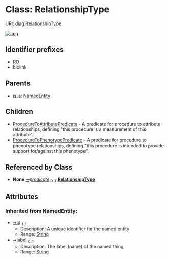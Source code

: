 
# Class: RelationshipType




URI: [diag:RelationshipType](http://w3id.org/ontogpt/diagnostic_procedure/RelationshipType)


[![img](https://yuml.me/diagram/nofunky;dir:TB/class/[Triple]-%20predicate%200..1>[RelationshipType&#124;id(i):string;label(i):string%20%3F],[RelationshipType]^-[ProcedureToPhenotypePredicate],[RelationshipType]^-[ProcedureToAttributePredicate],[NamedEntity]^-[RelationshipType],[Triple],[ProcedureToPhenotypePredicate],[ProcedureToAttributePredicate],[NamedEntity])](https://yuml.me/diagram/nofunky;dir:TB/class/[Triple]-%20predicate%200..1>[RelationshipType&#124;id(i):string;label(i):string%20%3F],[RelationshipType]^-[ProcedureToPhenotypePredicate],[RelationshipType]^-[ProcedureToAttributePredicate],[NamedEntity]^-[RelationshipType],[Triple],[ProcedureToPhenotypePredicate],[ProcedureToAttributePredicate],[NamedEntity])

## Identifier prefixes

 * RO
 * biolink

## Parents

 *  is_a: [NamedEntity](NamedEntity.md)

## Children

 * [ProcedureToAttributePredicate](ProcedureToAttributePredicate.md) - A predicate for procedure to attribute relationships, defining "this procedure is a measurement of this attribute".
 * [ProcedureToPhenotypePredicate](ProcedureToPhenotypePredicate.md) - A predicate for procedure to phenotype relationships, defining "this procedure is intended to provide support for/against this phenotype".

## Referenced by Class

 *  **None** *[➞predicate](triple__predicate.md)*  <sub>0..1</sub>  **[RelationshipType](RelationshipType.md)**

## Attributes


### Inherited from NamedEntity:

 * [➞id](namedEntity__id.md)  <sub>1..1</sub>
     * Description: A unique identifier for the named entity
     * Range: [String](types/String.md)
 * [➞label](namedEntity__label.md)  <sub>0..1</sub>
     * Description: The label (name) of the named thing
     * Range: [String](types/String.md)
